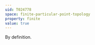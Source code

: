 ```yaml
---
uid: T024778
space: finite-particular-point-topology
property: finite
value: true
---
```

By definition.

